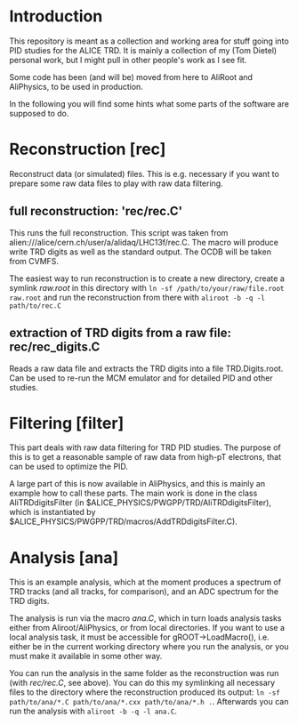 # Introduction

This repository is meant as a collection and working area for stuff
going into PID studies for the ALICE TRD. It is mainly a collection of
my (Tom Dietel) personal work, but I might pull in other people's work
as I see fit.

Some code has been (and will be) moved from here to AliRoot and
AliPhysics, to be used in production.

In the following you will find some hints what some parts of the
software are supposed to do. 


# Reconstruction [rec]

Reconstruct data (or simulated) files. This is e.g. necessary if you
want to prepare some raw data files to play with raw data filtering.


## full reconstruction: 'rec/rec.C'

   This runs the full reconstruction. This script was taken from
   alien:///alice/cern.ch/user/a/alidaq/LHC13f/rec.C. The macro will
   produce write TRD digits as well as the standard output. The OCDB
   will be taken from CVMFS.

   The easiest way to run reconstruction is to create a new directory,
   create a symlink *raw.root* in this directory with `ln -sf
   /path/to/your/raw/file.root raw.root` and run the reconstruction
   from there with `aliroot -b -q -l path/to/rec.C`

## extraction of TRD digits from a raw file: rec/rec_digits.C

   Reads a raw data file and extracts the TRD digits into a file
   TRD.Digits.root. Can be used to re-run the MCM emulator and for
   detailed PID and other studies.

# Filtering [filter]

This part deals with raw data filtering for TRD PID studies. The
purpose of this is to get a reasonable sample of raw data from
high-pT electrons, that can be used to optimize the PID.

A large part of this is now available in AliPhysics, and this is
mainly an example how to call these parts. The main work is done in
the class AliTRDdigitsFilter (in
$ALICE_PHYSICS/PWGPP/TRD/AliTRDdigitsFilter), which is instantiated by 
$ALICE_PHYSICS/PWGPP/TRD/macros/AddTRDdigitsFilter.C).

# Analysis [ana]

This is an example analysis, which at the moment produces a spectrum
of TRD tracks (and all tracks, for comparison), and an ADC spectrum
for the TRD digits.

The analysis is run via the macro *ana.C*, which in turn loads
analysis tasks either from Aliroot/AliPhysics, or from local
directories. If you want to use a local analysis task, it must be
accessible for gROOT->LoadMacro(), i.e. either be in the current
working directory where you run the analysis, or you must make it
available in some other way.

You can run the analysis in the same folder as the reconstruction was
run (with *rec/rec.C*, see above). You can do this my symlinking all
necessary files to the directory where the reconstruction produced its
output: `ln -sf path/to/ana/*.C path/to/ana/*.cxx path/to/ana/*.h
.`. Afterwards you can run the analysis with `aliroot -b -q -l ana.C`.
